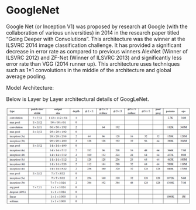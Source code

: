 # GoogleNet
 
Google Net (or Inception V1) was proposed by research at Google (with the collaboration of various universities) in 2014 in the research paper titled “Going Deeper with Convolutions”. This architecture was the winner at the ILSVRC 2014 image classification challenge. It has provided a significant decrease in error rate as compared to previous winners AlexNet (Winner of ILSVRC 2012) and ZF-Net (Winner of ILSVRC 2013) and significantly less error rate than VGG (2014 runner up). This architecture uses techniques such as 1×1 convolutions in the middle of the architecture and global average pooling.

Model Architecture:

Below is Layer by Layer architectural details of GoogLeNet.

<img src="arch.png">